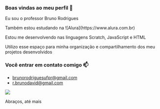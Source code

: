 ### Boas vindas ao meu perfil 🚴

Eu sou o professor Bruno Rodrigues

<p>Também estou estudando na ![Alura](https://www.alura.com.br)
<p>Estou me desenvolvendo nas linguagens Scratch, JavaScript e HTML</p>
<p></p>Utilizo esse espaço para minha organização e compartilhamento dos meu projetos desenvolvidos

### Você entrar em contato comigo 📫
- brunorodriguesufpr@gmail.com
- r.brunodavid@gmail.com

![](https://media.tenor.com/NCRHhqkXrJYAAAAi/programmers-go-internet.gif)

<p>Abraços, até mais
